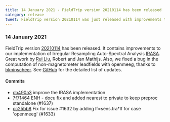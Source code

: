 ```yaml
---
title: 14 January 2021 - FieldTrip version 20210114 has been released
category: release
tweet: FieldTrip version 20210114 was just released with improvements to our Irregular Resampling Auto-Spectral Analysis (IRASA) implementation! Heavy lifting by Riu Liu 💪, Robert and Jan Mathijs. See http://www.fieldtriptoolbox.org/#14-january-2021
---
```


### 14 January 2021

FieldTrip version [20210114](http://github.com/fieldtrip/fieldtrip/releases/tag/20210114) has been released. It contains improvements to our implementation of Irregular Resampling Auto-Spectral Analysis [IRASA](/example/spectral/irasa). Great work by [Rui Liu](https://www.researchgate.net/profile/Rui-Liu), Robert and Jan Mathijs. Also, we fixed a bug in the computation of non-magnetometer leadfields with openmeeg, thanks to [bknipscheer](https://github.com/bknipscheer). See [GitHub](https://github.com/fieldtrip/fieldtrip/compare/20210113...20210114) for the detailed list of updates. 

#### Commits

- [cb490a3](http://github.com/fieldtrip/fieldtrip/commit/cb490a3) improve the IRASA implementation
- [7f71464](http://github.com/fieldtrip/fieldtrip/commit/7f71464) ENH - docu fix and added nearest to private to keep preproc standalone (#1637)
- [cc25bb8](http://github.com/fieldtrip/fieldtrip/commit/cc25bb8) Fix for issue #1632 by adding lf=sens.tra*lf for case 'openmeeg' (#1633)
